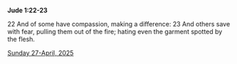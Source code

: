 **Jude 1:22-23**

22 And of some have compassion, making a difference: 23 And others save with fear, pulling them out of the fire; hating even the garment spotted by the flesh.

[Sunday 27-April, 2025](https://getbible.net/kjv/Jude/1/22-23)
